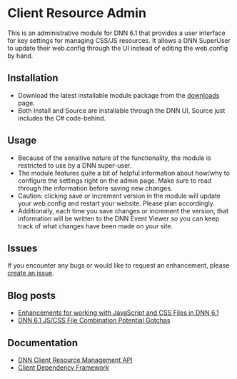 ﻿Client Resource Admin
=====================

This is an administrative module for DNN 6.1 that provides a user interface for key settings for managing CSS/JS resources. It allows a DNN SuperUser to update their web.config through the UI instead of editing the web.config by hand.

Installation
------------
* Download the latest installable module package from the [downloads][downloads] page.
* Both Install and Source are installable through the DNN UI, Source just includes the C# code-behind.

Usage
-----
* Because of the sensitive nature of the functionality, the module is restricted to use by a DNN super-user.
* The module features quite a bit of helpful information about how/why to configure the settings right on the admin page. Make sure to read through the information before saving new changes.
* Caution: clicking save or increment version in the module will update your web.config and restart your website. Please plan accordingly.
* Additionally, each time you save changes or increment the version, that information will be written to the DNN Event Viewer so you can keep track of what changes have been made on your site.

Issues
------
If you encounter any bugs or would like to request an enhancement, please [create an issue][issues].

Blog posts
----------
* [Enhancements for working with JavaScript and CSS Files in DNN 6.1][crm]
* [DNN 6.1 JS/CSS File Combination Potential Gotchas][crmpg]

Documentation
-------------
* [DNN Client Resource Management API][dnncrmwiki]
* [Client Dependency Framework][cdfwiki]

[crm]: http://www.dotnetnuke.com/Resources/Blogs/EntryId/3191/Enhancements-for-working-with-JavaScript-and-CSS-files-in-DNN-6-1.aspx
[crmpg]: http://www.dotnetnuke.com/Resources/Blogs/EntryId/3207/DNN-6-1-JS-CSS-File-Combination-Potential-Gotchas.aspx
[dnncrmwiki]: http://www.dotnetnuke.com/Resources/Wiki/Page/Client-Resource-Management-API.aspx
[cdfwiki]: http://clientdependency.codeplex.com/documentation
[downloads]: https://github.com/irobinson/ClientResourceAdmin/downloads
[issues]: https://github.com/irobinson/ClientResourceAdmin/issues?sort=created&direction=desc&state=open